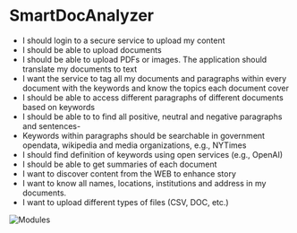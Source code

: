 # SmartDocAnalyzer

- I should login to a secure service to upload my content
- I should be able to upload documents
- I should be able to upload PDFs or images.  The application should translate my documents to text
- I want the service to tag all my documents and paragraphs within every document with the keywords and know the topics each document cover
- I should be able to access different paragraphs of different documents based on keywords
- I should be able to to find all positive, neutral and negative paragraphs and sentences- 
- Keywords within paragraphs should be searchable in government opendata, wikipedia and media organizations, e.g., NYTimes
- I should find definition of keywords using open services (e.g., OpenAI)
- I should be able to get summaries of each document
- I want to discover content from the WEB to enhance story
- I want to know all names, locations, institutions and address in my documents.
- I want to upload different types of files (CSV, DOC, etc.)

![Modules](C:\Users\ruben\Software_Principles\SmartDocAnalyzer\images\blocks.png)

